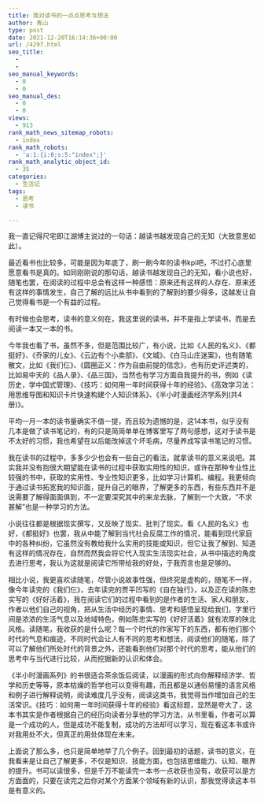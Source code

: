 ```yaml
---
title: 我对读书的一点点思考与想法
author: 青山
type: post
date: 2021-12-20T16:14:36+00:00
url: /4297.html
seo_title:
  - 
  - 
seo_manual_keywords:
  - 0
  - 0
seo_manual_des:
  - 0
  - 0
views:
  - 913
rank_math_news_sitemap_robots:
  - index
rank_math_robots:
  - 'a:1:{i:0;s:5:"index";}'
rank_math_analytic_object_id:
  - 35
categories:
  - 生活记
tags:
  - 思考
  - 读书

---
```

我一直记得尺宅即江湖博主说过的一句话：越读书越发现自己的无知（大致意思如此）。

最近看书也比较多，可能是因为年底了，刷一刷今年的读书kpi吧，不过打心底里愿意看书是真的。如同刚刚说的那句话，越读书越发现自己的无知，看小说也好，随笔也罢，在阅读的过程中总会有这样一种感悟：原来还有这样的人存在、原来还有这样的事情发生，自己了解的远比从书中看到的了解到的要少得多，这越发让自己觉得看书是一个有益的过程。

有时候也会思考，读书的意义何在，我这里说的读书，并不是指上学读书，而是去阅读一本又一本的书。

今年我也看了书，虽然不多，但是范围比较广，有小说，比如《人民的名义》、《都挺好》、《乔家的儿女》、《云边有个小卖部》、《文城》、《白马山庄迷案》，也有随笔散文，比如《我们仨》、《圆圈正义：作为自由前提的信念》，也有历史评述类的，比如易中天的《品人录》、《品三国》，当然也有学习方面自我提升的书，例如《读历史，学中国式管理》、《技巧：如何用一年时间获得十年的经验》、《高效学习法：用思维导图和知识卡片快速构建个人知识体系》、《半小时漫画经济学系列(共4册)》。

平均一月一本的读书量确实不值一提，而且较为遗憾的是，这14本书，似乎没有几本是做了读书笔记的，有的只是简简单单在博客里写了两句感想，这对于读书是不太好的习惯，我也希望在以后能改掉这个坏毛病，尽量养成写读书笔记的习惯。

我在读书的过程中，多多少少也会有一些自己的看法，就拿读书的意义来说吧。其实我并没有抱很大期望能在读书的过程中获取实用性的知识，或许在那种专业性比较强的书中，获取的实用性、专业性知识更多，比如学习计算机、编程。我更倾向于通过读书拓宽我的知识面，提升自己的眼界，了解更多的东西，有些东西并不是说需要了解得面面俱到，不一定要深究其中的来龙去脉，了解到一个大致，“不求甚解”也是一种学习的方法。

小说往往都是根据现实撰写，又反映了现实、批判了现实。看《人民的名义》也好，《都挺好》也罢，我从中能了解到当代社会反腐工作的情况，能看到现代家庭中的各种纠纷，它虽然没有教给我什么实用的技能或知识，但它让我了解到、知道有这样的情况存在，自然而然我会将它代入现实生活现实社会，从书中描述的角度去进行思考，我认为这就是阅读它所带给我的好处，于我而言也是足够的。

相比小说，我更喜欢读随笔，尽管小说故事性强，但终究是虚构的，随笔不一样，像今年读完的《我们仨》，去年读完的贾平凹写的《自在独行》，以及正在读的陈忠实写的《好好活着》，我在阅读它们的过程中看到的是作者的生活、家人和朋友，作者以他们自己的视角，把从生活中经历的事情、思考和感悟呈现给我们，字里行间是浓浓的生活气息以及地域特色，例如陈忠实写的《好好活着》就有浓厚的陕北风格。读随笔，我收获的是什么呢？每一个时代的作家写下的东西，都有他们那个时代的气息和痕迹，不同时代会让人有不同的思考和想法，阅读他们的随笔，除了可以了解他们所处时代的背景之外，还能看到他们对那个时代的思考，能从他们的思考中与当代进行比较，从而挖掘新的认识和体会。

《半小时漫画系列》的书很适合茶余饭后阅读，以漫画的形式向你解释经济学、哲学和历史等等，原本枯燥的哲学也可以变得有趣，而且都是以通俗易懂的语言风格和例子进行解释说明，阅读难度几乎没有，阅读这类书，我觉得当作增加自己的生活常识。《技巧：如何用一年时间获得十年的经验》看这标题，显然是夸大了，这本书其实是作者根据自己的经历向读者分享他的学习方法，从书里看，作者可以算是一个成功的人，但是成功不能复制，成功的方法却可以学习，现在看这本书或许对我用处不大，但真正的用处体现在未来。

上面说了那么多，也只是简单地举了几个例子。回到最初的话题，读书的意义，在我看来是让自己了解更多，不仅是知识、技能方面，也包括思维能力、认知、眼界的提升。书可以读很多，但是千万不能读完一本书一点收获也没有，收获可以是方方面面的，只要在读完之后你对某个方面某个领域有新的认识，那我觉得读这本书是有意义的。